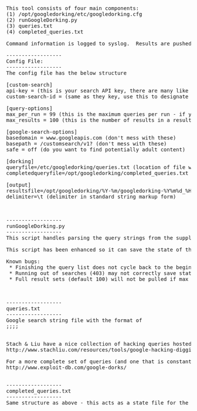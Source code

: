 <pre>
This tool consists of four main components:
(1) /opt/googledorking/etc/googledorking.cfg
(2) runGoogleDorking.py
(3) queries.txt
(4) completed_queries.txt

Command information is logged to syslog.  Results are pushed to a path specified in the config file.  The default path to the config is /opt/googledorking/etc/googledorking.cfg.  This can be changed by modifying the appropriate line in the runGoogleDorking.py script.

------------------ 
Config File:
------------------ 
The config file has the below structure

[custom-search]
api-key = (this is your search API key, there are many like it but this one is yours)
custom-search-id = (same as they key, use this to designate sites in scope)

[query-options]
max_per_run = 99 (this is the maximum queries per run - if you are using the free quota I recommend setting this value between 90 and 100 and running the tool a max of once per day)
max_results = 100 (this is the number of results in a result set you request. 100 is max google provides)

[google-search-options]
basedomain = www.googleapis.com (don't mess with these)
basepath = /customsearch/v1? (don't mess with these)
safe = off (do you want to find potentially adult content)

[dorking]
queryfile=/etc/googledorking/queries.txt (location of file where list of queries resides)
completedqueryfile=/opt/googledorking/completed_queries.txt (location of file where completed queries are stored)

[output]
resultsfile=/opt/googledorking/%Y-%m/googledorking-%Y%m%d_%H%M%S.txt (output file for finding - use strftime format for time stamped files - tool will generate directory structure if it does not exist)
delimiter=\t (delimiter in standard string markup form)



------------------ 
runGoogleDorking.py
------------------ 
This script handles parsing the query strings from the supplied file and requesting their result sets from the Google custom search API.  The configuration for per run behavior can be handled as detailed above in the config.

This script has been enhanced so it can save the state of the search progress and will execute all of the queries listed in the queries file before cycling back to the beginning of the list.  It is somewhat robust in that it will accommodate changes to the queries file into the search list.

Known bugs:
 * Finishing the query list does not cycle back to the beginning that run and would require re-launch to finish using quota.
 * Running out of searches (403) may not correctly save state.
 * Full result sets (default 100) will not be pulled if max number of queries per day is reached.  Next run will start on next query.



------------------ 
queries.txt
------------------ 
Google search string file with the format of
<QuerySourceName>;;<Category or Descriptor>;;<Search String>

Stach & Liu have a nice collection of hacking queries hosted on their site and bundled with their tool Search Diggity
http://www.stachliu.com/resources/tools/google-hacking-diggity-project/attack-tools/

For a more complete set of queries (and one that is constantly updated) visit Exploit Database:
http://www.exploit-db.com/google-dorks/


------------------
completed_queries.txt
------------------
Same structure as above - this acts as a state file for the purposes of splitting searches across multiple runs.



</pre>